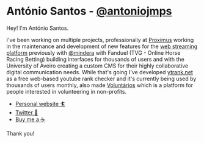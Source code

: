# António Santos - [@antoniojmps](https://twitter.com/antoniojmps)

Hey! I'm António Santos.

I've been working on multiple projects, professionally at [Proximus](https://www.proximus.be/pickx/nl) working in the maintenance and development of new features for the [web streaming platform](https://www.proximus.be/pickx/nl) previously with [@mindera](https://twitter.com/minderaswcraft) with Fanduel (TVG - Online Horse Racing Betting) building interfaces for thousands of users and with the University of Aveiro creating a custom CMS for their highly collaborative digital communication needs. While that's going I've developed [ytrank.net](https://ytrank.net) as a free web-based youtube rank checker and it's currently being used by thousands of users monthly, also made [Voluntários](https://voluntarios.app) which is a platform for people interested in volunteering in non-profits.


- [Personal website :surfer:](https://antoniosantos.me)
- [Twitter :baby_chick:](https://twitter.com/antoniojmps)
- [Buy me a :coffee:](https://www.buymeacoffee.com/antoniojps)

Thank you!
